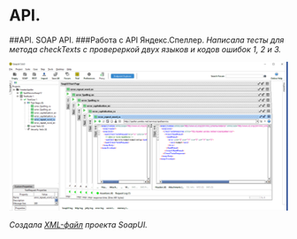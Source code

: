 # API.
##API. SOAP API.
###Работа с API Яндекс.Спеллер.
*Написала тесты для метода checkTexts с провереркой  двух языков и кодов ошибок 1, 2 и 3.*

![SOAP API](images/SOAP.png)

*Создала [XML-файл](./resources/YandexSpeller-soapui-project-СеребряковаСМ.xml)
проекта SoapUI.*






